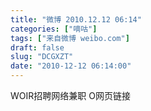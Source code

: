 ```yaml
---
title: "微博 2010.12.12 06:14"
categories: ["嘀咕"]
tags: ["来自微博 weibo.com"]
draft: false
slug: "DCGXZT"
date: "2010-12-12 06:14:00"
---
```


<p>WOIR招聘网络兼职 O网页链接 ​​​​</p>
